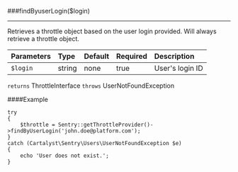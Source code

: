 <a id="findByUserLogin"></a>
###findByuserLogin($login)

----------

Retrieves a throttle object based on the user login provided. Will always retrieve a throttle object.

Parameters          | Type                | Default             | Required            | Description
:------------------ | :------------------ | :------------------ | :------------------ | :------------------
`$login`            | string              | none                | true                | User's login ID

`returns` ThrottleInterface
`throws`  UserNotFoundException

####Example

	try
	{
		$throttle = Sentry::getThrottleProvider()->findByUserLogin('john.doe@platform.com');
	}
	catch (Cartalyst\Sentry\Users\UserNotFoundException $e)
	{
		echo 'User does not exist.';
	}
